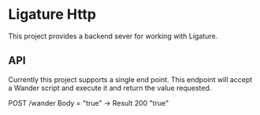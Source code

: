# Ligature Http

This project provides a backend sever for working with Ligature.

## API

Currently this project supports a single end point.
This endpoint will accept a Wander script and execute it and return the value requested.

POST /wander Body = "true" -> Result 200 "true"
